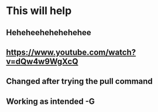 # This will help

## Heheheehehehehehee
## https://www.youtube.com/watch?v=dQw4w9WgXcQ

## Changed after trying the pull command
## Working as intended -G